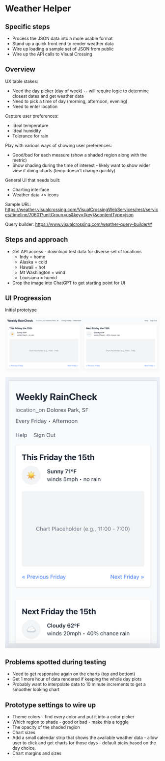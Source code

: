 # Weather Helper

## Specific steps

- Process the JSON data into a more usable format
- Stand up a quick front end to render weather data
- Wire up loading a sample set of JSON from public
- Wire up the API calls to Visual Crossing

## Overview

UX table stakes:

- Need the day picker (day of week) -- will require logic to determine closest dates and get weather data
- Need to pick a time of day (morning, afternoon, evening)
- Need to enter location

Capture user preferences:

- Ideal temperature
- Ideal humidity
- Tolerance for rain

Play with various ways of showing user preferences:

- Good/bad for each measure (show a shaded region along with the metric)
- Show shading during the time of interest - likely want to show wider view if doing charts (temp doesn't change quickly)

General UI that needs built:

- Charting interface
- Weather data <> icons

Sample URL: <https://weather.visualcrossing.com/VisualCrossingWebServices/rest/services/timeline/70601?unitGroup=us&key={key}&contentType=json>

Query builder: <https://www.visualcrossing.com/weather-query-builder/#>

## Steps and approach

- Get API access - download test data for diverse set of locations
  - Indy = home
  - Alaska = cold
  - Hawaii = hot
  - Mt Washington = wind
  - Louisiana = humid
- Drop the image into ChatGPT to get starting point for UI

## UI Progression

Initial prototype

![](docs/initial_ui_wide.png)

![](docs/initial_ui_mobile.png)

## Problems spotted during testing

- Need to get responsive again on the charts (top and bottom)
- Get 1 more hour of data rendered if keeping the whole day plots
- Probably want to interpolate data to 10 minute increments to get a smoother looking chart

## Prototype settings to wire up

- Theme colors - find every color and put it into a color picker
- Which region to shade - good or bad - make this a toggle
- The opacity of the shaded region
- Chart sizes
- Add a small calendar strip that shows the available weather data - allow user to click and get charts for those days - default picks based on the day choice.
- Chart margins and sizes
